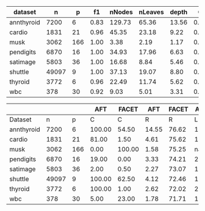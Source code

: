 | dataset | n | p | f1 | nNodes | nLeaves | depth | Q | J |
|---------|---|---|----|--------|---------|-------|---|---|
| annthyroid | 7200 | 6 | 0.83 | 129.73 | 65.36 | 13.56 | 0.34 | 1.00 |
| cardio | 1831 | 21 | 0.96 | 45.35 | 23.18 | 9.22 | 0.07 | 0.56 |
| musk | 3062 | 166 | 1.00 | 3.38 | 2.19 | 1.17 | 0.00 | 0.03 |
| pendigits | 6870 | 16 | 1.00 | 34.93 | 17.96 | 6.63 | 0.03 | 0.53 |
| satimage | 5803 | 36 | 1.00 | 16.68 | 8.84 | 5.46 | 0.03 | 0.14 |
| shuttle | 49097 | 9 | 1.00 | 37.13 | 19.07 | 8.80 | 0.00 | 0.74 |
| thyroid | 3772 | 6 | 0.96 | 22.49 | 11.74 | 5.62 | 0.13 | 0.73 |
| wbc | 378 | 30 | 0.92 | 9.03 | 5.01 | 3.31 | 0.06 | 0.11 |


|            |       |     | AFT    | FACET  | AFT   | FACET | AFT   | FACET | AFT   | FACET  |
| ---------- | ----- | --- | ------ | ------ | ----- | ----- | ----- | ----- | ----- | ------ |
| Dataset    | n     | p   | C      | C      | R     | R     | L     | L     | D     | D      |
| annthyroid | 7200 | 6 | 100.00 | 54.50 | 14.55 | 76.62 | 1.56 | 1.37 | 0.73 | 0.41 |
| cardio | 1831 | 21 | 81.00 | 1.50 | 4.61 | 75.62 | 1.88 | 1.00 | 8.54 | 2.55 |
| musk | 3062 | 166 | 0.00 | 100.00 | 1.58 | 75.25 | nan | 11.10 | nan | 7.95 |
| pendigits | 6870 | 16 | 19.00 | 0.00 | 3.33 | 74.21 | 2.51 | nan | 18.92 | nan |
| satimage | 5803 | 36 | 2.00 | 0.50 | 2.27 | 73.07 | 1.50 | 2.00 | 4.75 | 1.16 |
| shuttle | 49097 | 9 | 100.00 | 62.50 | 4.12 | 72.46 | 1.66 | 1.38 | 1.05 | 0.36 |
| thyroid | 3772 | 6 | 100.00 | 1.00 | 2.62 | 72.02 | 2.15 | 1.50 | 4.33 | 1.52 |
| wbc | 378 | 30 | 5.00 | 23.00 | 1.78 | 71.71 | 1.55 | 5.80 | 3.54 | 8.06 |
